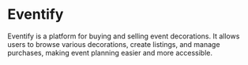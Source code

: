 # Eventify
Eventify is a platform for buying and selling event decorations. It allows users to browse various decorations, create listings, and manage purchases, making event planning easier and more accessible.
